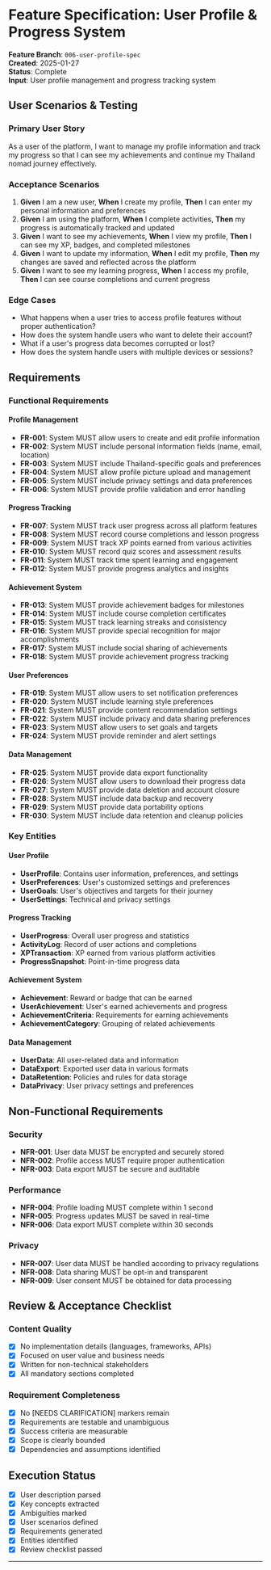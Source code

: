 # Feature Specification: User Profile & Progress System

**Feature Branch**: `006-user-profile-spec`  
**Created**: 2025-01-27  
**Status**: Complete  
**Input**: User profile management and progress tracking system

## User Scenarios & Testing

### Primary User Story
As a user of the platform, I want to manage my profile information and track my progress so that I can see my achievements and continue my Thailand nomad journey effectively.

### Acceptance Scenarios
1. **Given** I am a new user, **When** I create my profile, **Then** I can enter my personal information and preferences
2. **Given** I am using the platform, **When** I complete activities, **Then** my progress is automatically tracked and updated
3. **Given** I want to see my achievements, **When** I view my profile, **Then** I can see my XP, badges, and completed milestones
4. **Given** I want to update my information, **When** I edit my profile, **Then** my changes are saved and reflected across the platform
5. **Given** I want to see my learning progress, **When** I access my profile, **Then** I can see course completions and current progress

### Edge Cases
- What happens when a user tries to access profile features without proper authentication?
- How does the system handle users who want to delete their account?
- What if a user's progress data becomes corrupted or lost?
- How does the system handle users with multiple devices or sessions?

## Requirements

### Functional Requirements

#### Profile Management
- **FR-001**: System MUST allow users to create and edit profile information
- **FR-002**: System MUST include personal information fields (name, email, location)
- **FR-003**: System MUST include Thailand-specific goals and preferences
- **FR-004**: System MUST allow profile picture upload and management
- **FR-005**: System MUST include privacy settings and data preferences
- **FR-006**: System MUST provide profile validation and error handling

#### Progress Tracking
- **FR-007**: System MUST track user progress across all platform features
- **FR-008**: System MUST record course completions and lesson progress
- **FR-009**: System MUST track XP points earned from various activities
- **FR-010**: System MUST record quiz scores and assessment results
- **FR-011**: System MUST track time spent learning and engagement
- **FR-012**: System MUST provide progress analytics and insights

#### Achievement System
- **FR-013**: System MUST provide achievement badges for milestones
- **FR-014**: System MUST include course completion certificates
- **FR-015**: System MUST track learning streaks and consistency
- **FR-016**: System MUST provide special recognition for major accomplishments
- **FR-017**: System MUST include social sharing of achievements
- **FR-018**: System MUST provide achievement progress tracking

#### User Preferences
- **FR-019**: System MUST allow users to set notification preferences
- **FR-020**: System MUST include learning style preferences
- **FR-021**: System MUST provide content recommendation settings
- **FR-022**: System MUST include privacy and data sharing preferences
- **FR-023**: System MUST allow users to set goals and targets
- **FR-024**: System MUST provide reminder and alert settings

#### Data Management
- **FR-025**: System MUST provide data export functionality
- **FR-026**: System MUST allow users to download their progress data
- **FR-027**: System MUST provide data deletion and account closure
- **FR-028**: System MUST include data backup and recovery
- **FR-029**: System MUST provide data portability options
- **FR-030**: System MUST include data retention and cleanup policies

### Key Entities

#### User Profile
- **UserProfile**: Contains user information, preferences, and settings
- **UserPreferences**: User's customized settings and preferences
- **UserGoals**: User's objectives and targets for their journey
- **UserSettings**: Technical and privacy settings

#### Progress Tracking
- **UserProgress**: Overall user progress and statistics
- **ActivityLog**: Record of user actions and completions
- **XPTransaction**: XP earned from various platform activities
- **ProgressSnapshot**: Point-in-time progress data

#### Achievement System
- **Achievement**: Reward or badge that can be earned
- **UserAchievement**: User's earned achievements and progress
- **AchievementCriteria**: Requirements for earning achievements
- **AchievementCategory**: Grouping of related achievements

#### Data Management
- **UserData**: All user-related data and information
- **DataExport**: Exported user data in various formats
- **DataRetention**: Policies and rules for data storage
- **DataPrivacy**: User privacy settings and preferences

## Non-Functional Requirements

### Security
- **NFR-001**: User data MUST be encrypted and securely stored
- **NFR-002**: Profile access MUST require proper authentication
- **NFR-003**: Data export MUST be secure and auditable

### Performance
- **NFR-004**: Profile loading MUST complete within 1 second
- **NFR-005**: Progress updates MUST be saved in real-time
- **NFR-006**: Data export MUST complete within 30 seconds

### Privacy
- **NFR-007**: User data MUST be handled according to privacy regulations
- **NFR-008**: Data sharing MUST be opt-in and transparent
- **NFR-009**: User consent MUST be obtained for data processing

## Review & Acceptance Checklist

### Content Quality
- [x] No implementation details (languages, frameworks, APIs)
- [x] Focused on user value and business needs
- [x] Written for non-technical stakeholders
- [x] All mandatory sections completed

### Requirement Completeness
- [x] No [NEEDS CLARIFICATION] markers remain
- [x] Requirements are testable and unambiguous
- [x] Success criteria are measurable
- [x] Scope is clearly bounded
- [x] Dependencies and assumptions identified

## Execution Status

- [x] User description parsed
- [x] Key concepts extracted
- [x] Ambiguities marked
- [x] User scenarios defined
- [x] Requirements generated
- [x] Entities identified
- [x] Review checklist passed

---
